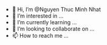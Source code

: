 - 👋 Hi, I’m @Nguyen Thuc Minh Nhat
- 👀 I’m interested in ...
- 🌱 I’m currently learning ...
- 💞️ I’m looking to collaborate on ...
- 📫 How to reach me ...

<!---
Nguyen-Thuc-Minh-Nhat/Nguyen-Thuc-Minh-Nhat is a ✨ special ✨ repository because its `README.md` (this file) appears on your GitHub profile.
You can click the Preview link to take a look at your changes.
--->
